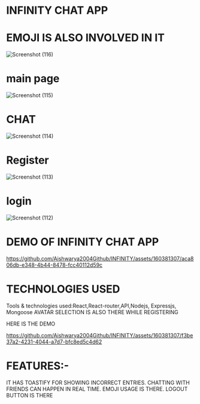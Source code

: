 
# INFINITY CHAT APP


# EMOJI IS ALSO INVOLVED IN IT

![Screenshot (116)](https://github.com/Aishwarya2004Github/INFINITY/assets/160381307/e94ac750-7b83-48a4-96b7-b051bdc3c6c0)


# main page
![Screenshot (115)](https://github.com/Aishwarya2004Github/INFINITY/assets/160381307/7eaf84ee-1357-4749-bae7-3f1afcddd148)

# CHAT
![Screenshot (114)](https://github.com/Aishwarya2004Github/INFINITY/assets/160381307/8e8982b2-1646-4947-9d52-115117b27f44)

# Register
![Screenshot (113)](https://github.com/Aishwarya2004Github/INFINITY/assets/160381307/46cd0340-87b9-4962-9eab-e34bbfdaa700)
# login
![Screenshot (112)](https://github.com/Aishwarya2004Github/INFINITY/assets/160381307/161cc0b2-8d0b-47d2-8f7a-f055019b4621)

# DEMO OF INFINITY CHAT APP

https://github.com/Aishwarya2004Github/INFINITY/assets/160381307/aca806db-e348-4b44-8478-fcc40112d59c

# TECHNOLOGIES USED
Tools & technologies used:React,React-router,API,Nodejs, Expressjs, Mongoose 
AVATAR SELECTION IS ALSO THERE WHILE REGISTERING

HERE IS THE DEMO

https://github.com/Aishwarya2004Github/INFINITY/assets/160381307/f3be37a2-4231-4044-a7d7-bfc8ed5c4d62

# FEATURES:-
IT HAS TOASTIFY FOR SHOWING INCORRECT ENTRIES.
CHATTING WITH FRIENDS CAN HAPPEN IN REAL TIME.
EMOJI USAGE IS THERE.
LOGOUT BUTTON IS THERE

